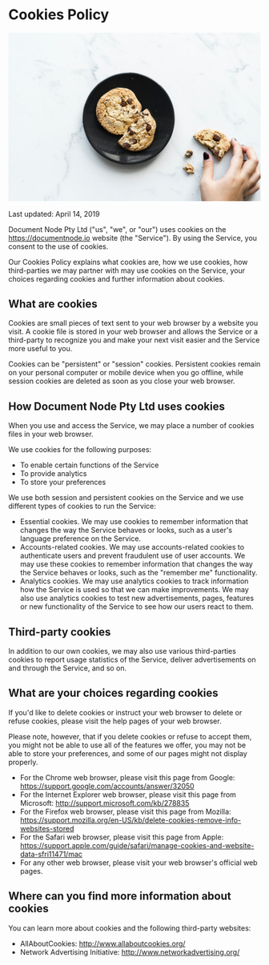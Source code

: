 ﻿# Cookies Policy

![Cookies Policy](cookie-cover.jpg)

Last updated: April 14, 2019

Document Node Pty Ltd ("us", "we", or "our") uses cookies on the https://documentnode.io website (the "Service"). By using the Service, you consent to the use of cookies.

Our Cookies Policy explains what cookies are, how we use cookies, how third-parties we may partner with may use cookies on the Service, your choices regarding cookies and further information about cookies.

## What are cookies

Cookies are small pieces of text sent to your web browser by a website you visit. A cookie file is stored in your web browser and allows the Service or a third-party to recognize you and make your next visit easier and the Service more useful to you.

Cookies can be "persistent" or "session" cookies. Persistent cookies remain on your personal computer or mobile device when you go offline, while session cookies are deleted as soon as you close your web browser.

## How Document Node Pty Ltd uses cookies

When you use and access the Service, we may place a number of cookies files in your web browser.

We use cookies for the following purposes:

* To enable certain functions of the Service
* To provide analytics
* To store your preferences

We use both session and persistent cookies on the Service and we use different types of cookies to run the Service:

* Essential cookies. We may use cookies to remember information that changes the way the Service behaves or looks, such as a user's language preference on the Service.
* Accounts-related cookies. We may use accounts-related cookies to authenticate users and prevent fraudulent use of user accounts. We may use these cookies to remember information that changes the way the Service behaves or looks, such as the "remember me" functionality.
* Analytics cookies. We may use analytics cookies to track information how the Service is used so that we can make improvements. We may also use analytics cookies to test new advertisements, pages, features or new functionality of the Service to see how our users react to them.

## Third-party cookies

In addition to our own cookies, we may also use various third-parties cookies to report usage statistics of the Service, deliver advertisements on and through the Service, and so on.

## What are your choices regarding cookies

If you'd like to delete cookies or instruct your web browser to delete or refuse cookies, please visit the help pages of your web browser.

Please note, however, that if you delete cookies or refuse to accept them, you might not be able to use all of the features we offer, you may not be able to store your preferences, and some of our pages might not display properly.

* For the Chrome web browser, please visit this page from Google: <https://support.google.com/accounts/answer/32050>
* For the Internet Explorer web browser, please visit this page from Microsoft: <http://support.microsoft.com/kb/278835>
* For the Firefox web browser, please visit this page from Mozilla: <https://support.mozilla.org/en-US/kb/delete-cookies-remove-info-websites-stored>
* For the Safari web browser, please visit this page from Apple: <https://support.apple.com/guide/safari/manage-cookies-and-website-data-sfri11471/mac>
* For any other web browser, please visit your web browser's official web pages.

## Where can you find more information about cookies

You can learn more about cookies and the following third-party websites:

* AllAboutCookies: <http://www.allaboutcookies.org/>
* Network Advertising Initiative: <http://www.networkadvertising.org/>
